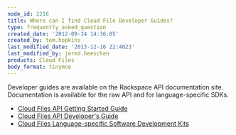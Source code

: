 ```yaml
---
node_id: 2216
title: Where can I find Cloud File Developer Guides?
type: frequently_asked_question
created_date: '2012-09-24 14:36:05'
created_by: tom.hopkins
last_modified_date: '2013-12-16 22:4023'
last_modified_by: jered.heeschen
products: Cloud Files
body_format: tinymce
---
```


Developer guides are available on the Rackspace API documentation site.
 Documentation is available for the raw API and for language-specific
SDKs.

-   [Cloud Files API Getting Started
    Guide](http://docs.rackspace.com/files/api/v1/cf-intro/content/Introduction-d1e82.html)
-   [Cloud Files API Developer's
    Guide](http://docs.rackspace.com/files/api/v1/cf-devguide/content/Overview-d1e70.html)
-   [Cloud Files Language-specific Software Development
    Kits](http://docs.rackspace.com/sdks/guide/content/intro.html)


